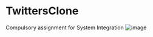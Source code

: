 # TwittersClone
Compulsory assignment for System Integration
![image](https://github.com/SergioMM0/TwittersClone/assets/90683062/70535833-ab15-4dc3-ae33-630c86ae1f5d)
